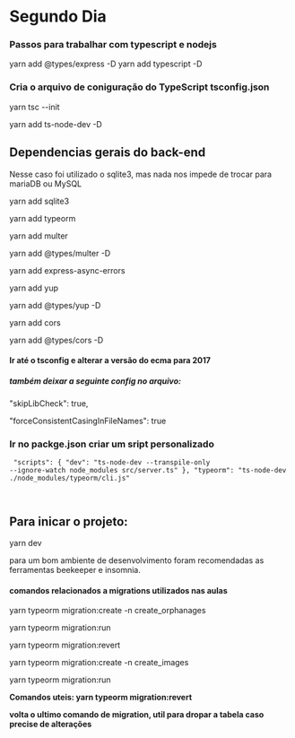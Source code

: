 <h1>Segundo Dia </h1>
<h3>Passos para trabalhar com typescript e nodejs</h3>

yarn add @types/express -D
yarn add typescript -D

<h3>Cria o arquivo de coniguração do TypeScript tsconfig.json</h3>

yarn tsc --init

yarn add ts-node-dev -D

<h2>Dependencias gerais do back-end</h2>

<p>Nesse caso foi utilizado o sqlite3, mas nada nos impede de trocar para mariaDB ou MySQL</p>

<p>yarn add sqlite3</p>
<p>yarn add typeorm</p>
<p>yarn add multer</p>
<p>yarn add @types/multer -D </p>
<p>yarn add express-async-errors </p>
<p>yarn add yup </p>
<p>yarn add @types/yup -D </p>
<p>yarn add cors </p>
<p>yarn add @types/cors -D </p>

<h4>Ir até o tsconfig e alterar a versão do ecma para 2017</h4>

<h5>também deixar a seguinte config no arquivo: </h5>

<p>"skipLibCheck": true,  </p>
<p>"forceConsistentCasingInFileNames": true </p>

<h3>Ir no packge.json criar um sript personalizado</h3>

<code> "scripts": {
"dev": "ts-node-dev --transpile-only --ignore-watch node_modules src/server.ts"
},
"typeorm": "ts-node-dev ./node_modules/typeorm/cli.js"

</code>

<h2>Para inicar o projeto:</h2>

<p>yarn dev</p>

<p>para um bom ambiente de desenvolvimento foram recomendadas as ferramentas beekeeper e insomnia.</p>

<h4>comandos relacionados a migrations utilizados nas aulas </h4>

<p>yarn typeorm migration:create -n create_orphanages </p>

<p>yarn typeorm migration:run </p>

<p>yarn typeorm migration:revert </p>

<p>yarn typeorm migration:create -n create_images </p>

<p>yarn typeorm migration:run </p>

<strong>Comandos uteis: yarn typeorm migration:revert<strong>

<p>volta o ultimo comando de migration, util para dropar a tabela caso precise de alterações</p>
